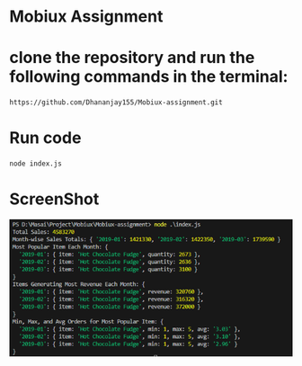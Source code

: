# Mobiux Assignment

# clone the repository and run the following commands in the terminal:

`` https://github.com/Dhananjay155/Mobiux-assignment.git  ``  

# Run code

`node index.js`

# ScreenShot

![Assignment Output](image.png)
